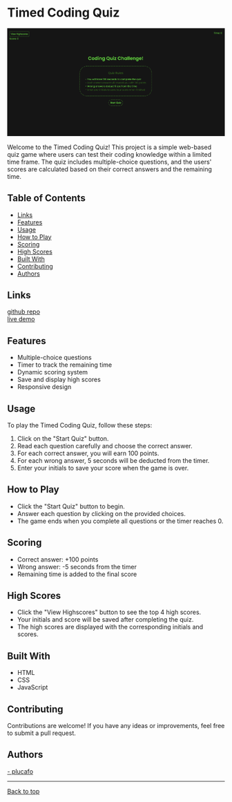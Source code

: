 # Timed Coding Quiz

[![landing page for the quiz](/Assets/codequiz.png)](/Assets/codequiz.png)

Welcome to the Timed Coding Quiz! This project is a simple web-based quiz game where users can test their coding knowledge within a limited time frame. The quiz includes multiple-choice questions, and the users' scores are calculated based on their correct answers and the remaining time.



## Table of Contents

- [Links](#links)
- [Features](#features)
- [Usage](#usage)
- [How to Play](#how-to-play)
- [Scoring](#scoring)
- [High Scores](#high-scores)
- [Built With](#built-with)
- [Contributing](#contributing)
- [Authors](#authors)

## Links

[github repo](https://github.com/plucafo/timed-code-quiz)<br>
[live demo](https://plucafo.github.io/timed-code-quiz/)

## Features

- Multiple-choice questions
- Timer to track the remaining time
- Dynamic scoring system
- Save and display high scores
- Responsive design

## Usage

To play the Timed Coding Quiz, follow these steps:

1. Click on the "Start Quiz" button.
2. Read each question carefully and choose the correct answer.
3. For each correct answer, you will earn 100 points.
4. For each wrong answer, 5 seconds will be deducted from the timer.
5. Enter your initials to save your score when the game is over.

## How to Play

- Click the "Start Quiz" button to begin.
- Answer each question by clicking on the provided choices.
- The game ends when you complete all questions or the timer reaches 0.

## Scoring

- Correct answer: +100 points
- Wrong answer: -5 seconds from the timer
- Remaining time is added to the final score

## High Scores

- Click the "View Highscores" button to see the top 4 high scores.
- Your initials and score will be saved after completing the quiz.
- The high scores are displayed with the corresponding initials and scores.

## Built With

- HTML
- CSS
- JavaScript

## Contributing

Contributions are welcome! If you have any ideas or improvements, feel free to submit a pull request.

## Authors

[- plucafo](https://github.com/plucafo)

<hr>

[Back to top](#)